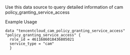 Use this data source to query detailed information of cam policy_granting_service_access

Example Usage

```hcl
data "tencentcloud_cam_policy_granting_service_access" "policy_granting_service_access" {
  role_id = 4611686018436805021
  service_type = "cam"
  }
```